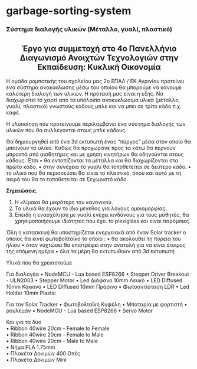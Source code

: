 # garbage-sorting-system

<h3 align= left>Σύστημα διαλογής υλικών (Μέταλλο, γυαλί, πλαστικό)</h3>

<h2 align= center>Έργο για συμμετοχή στο 4ο Πανελλήνιο Διαγωνισμό Ανοιχτών Τεχνολογιών στην Εκπαίδευση: Κυκλική Οικονομία</h2>


Η ομάδα ρομποτικής του σχολείου μας 2ο ΕΠΑΛ / ΕΚ Αγρινίου προτείνει ένα σύστημα ανακύκλωσης μέσω του οποίου θα μπορούμε να κάνουμε καλύτερη διαλογή των υλικών. Η πρότασή μας είναι η εξής. Να διαχωριστεί το χαρτί από τα υπόλοιπα ανακυκλώσιμα υλικά (μέταλλο, γυαλί, πλαστικό) γνωστούς κάδους μπλε και να μπει σε τρίτο κάδο π.χ. καφέ. 

Η υλοποίηση που προτείνουμε περιλαμβάνει ένα σύστημα διαλογής των υλικών που θα συλλέγονται στους μπλε κάδους. 

Θα δημιουργηθεί από ένα 3d εκτυπωτή ένας “πύργος” μέσα στον οποίο θα μπαίνουν τα υλικά. Καθώς θα προχωράνε προς τα κάτω θα περνούν μπροστά από αισθητήρες και με χρήση κινητήρων θα οδηγούνται στους κάδους. Έτσι 
•	θα εντοπίζονται τα μέταλλα και θα διαχωρίζονται στο πρώτο κάδο. 
•	στην συνέχεια το γυαλί θα τοποθετείται σε δεύτερο κάδο. 
•	το υλικό που θα περισσεύσει θα είναι το πλαστικό, όπου και αυτό με τη σειρά του θα το τοποθετείται σε ξεχωριστό κάδο.

<b>Σημειώσεις.</b>
1.	Η κλίμακα θα μικρότερη του κανονικού. 
2.	Τα υλικά θα έχουν το ίδιο μέγεθος για λόγους ομοιομορφίας.
3.	Επειδή η ενασχόληση με γυαλί ενέχει κινδύνους για τους μαθητές, θα χρησιμοποιήσουμε ιδιότητες που έχει το plexiglass και είναι παρόμοιες.


Όλη η κατασκευή θα υποστηρίζεται ενεργειακά από έναν Solar tracker ο οποίος θα κινεί φωτοβολταϊκό το οποίο : 
•	θα ακολουθεί τη πορεία του ήλιου
•	όταν νυχτώσει θα επιστρέφει στην ανατολή για να είναι έτοιμος της επόμενη ημέρα
•	όλα τα μέρη θα εκτυπωθούν από 3d εκτυπωτή

<n>Υλικά που θα χρειαστούμε </b>

Για διαλογέα 
•	NodeMCU - Lua based ESP8266
•	Stepper Driver Breakout - ULN2003
•	Stepper Motor
•	Led Διάφανο 10mm Λευκό
•	LED Diffused 10mm Κόκκινο
•	LED Diffused 10mm Πράσινο
•	Φωτοαντίσταση LDR 
•	Led Holder 10mm Plastic

Για τον Solar Tracker
•	Φωτοβολταϊκή Κυψέλη
•	Μπαταρία με φορτιστή
•	ρουλεμάν
•	NodeMCU - Lua based ESP8266
•	Servo Motor
 
Και για τα δύο <br>
•	Ribbon 40wire 20cm - Female to Female <br>
•	Ribbon 40wire 20cm - Female to Μale <br>
•	Ribbon 40wire 20cm - Male to Male <br>
•	Νήμα PLA 1.75mm <br>
•	Πλακέτα Δοκιμών 400 Οπές <br>
•	Πλακέτα Δοκιμών Mini <br>
